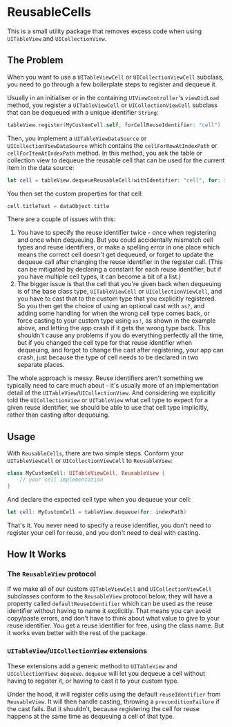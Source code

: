 # ReusableCells

This is a small utility package that removes excess code when using `UITableView` and `UICollectionView`.

## The Problem

When you want to use a `UITableViewCell` or `UICollectionViewCell` subclass, you need to go through a few boilerplate steps to register and dequeue it.

Usually in an initialiser or in the containing `UIViewController`'s `viewDidLoad` method, you register a `UITableViewCell` or `UICollectionViewCell` subclass that can be dequeued with a unique identifier `String`:

```swift
tableView.register(MyCustomCell.self, forCellReuseIdentifier: "cell")
```

Then, you implement a `UITableViewDataSource` or `UICollectionViewDataSource` which contains the `cellForRowAtIndexPath` or `cellForItemAtIndexPath` method. In this method, you ask the table or collection view to dequeue the reusable cell that can be used for the current item in the data source:

```swift
let cell = tableView.dequeueReusableCell(withIdentifier: "cell", for: indexPath) as! MyCustomCell
```

You then set the custom properties for that cell:

```swift
cell.titleText = dataObject.title
```

There are a couple of issues with this:

1. You have to specify the reuse identifier twice - once when registering and once when dequeuing. But you could accidentally mismatch cell types and reuse identifiers, or make a spelling error in one place which means the correct cell doesn't get dequeued, or forget to update the dequeue call after changing the reuse identifier in the register call. (This can be mitigated by declaring a constant for each reuse identifier, but if you have multiple cell types, it can become a bit of a list.)
2. The bigger issue is that the cell that you're given back when dequeuing is of the base class type, `UITableViewCell` or `UICollectionViewCell`, and you have to cast that to the custom type that you explicitly registered. So you then get the choice of using an optional cast with `as?`, and adding some handling for when the wrong cell type comes back, or force casting to your custom type using `as!`, as shown in the example above, and letting the app crash if it gets the wrong type back. This shouldn't cause any problems if you do everything perfectly all the time, but if you changed the cell type for that reuse identifier when dequeuing, and forgot to change the cast after registering, your app can crash, just because the type of cell needs to be declared in two separate places.

The whole approach is messy. Reuse identifiers aren't something we typically need to care much about - it's usually more of an implementation detail of the `UITableView`/`UICollectionView`. And considering we explicitly told the `UICollectionView` or `UITableView` what cell type to expect for a given reuse identifier, we should be able to use that cell type implicitly, rather than casting after dequeuing.

## Usage

With `ReusableCells`, there are two simple steps. Conform your `UITableViewCell` or `UICollectionViewCell` to `ReusableView`:

```swift
class MyCustomCell: UITableViewCell, ReusableView {
    // your cell implementation
}
```

And declare the expected cell type when you dequeue your cell:

```swift
let cell: MyCustomCell = tableView.dequeue(for: indexPath)
```

That's it. You never need to specify a reuse identifier, you don't need to register your cell for reuse, and you don't need to deal with casting.

## How It Works

### The `ReusableView` protocol

If we make all of our custom `UITableViewCell` and `UICollectionViewCell` subclasses conform to the `ReusableView` protocol below, they will have a property called `defaultReuseIdentifier` which can be used as the reuse identifier without having to name it explicitly. That means you can avoid copy/paste errors, and don't have to think about what value to give to your reuse identifier. You get a reuse identifier for free, using the class name. But it works even better with the rest of the package.

### `UITableView`/`UICollectionView` extensions

These extensions add a generic method to `UITableView` and `UICollectionView`: `dequeue`. `dequeue` will let you dequeue a cell without having to register it, or having to cast it to your custom type.

Under the hood, it will register cells using the default `reuseIdentifier` from `ReusableView`. It will then handle casting, throwing a `preconditionFailure` if the cast fails. But it shouldn't, because registering the cell for reuse happens at the same time as dequeuing a cell of that type.
